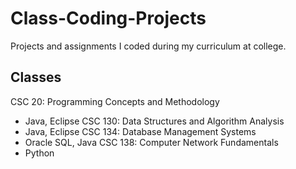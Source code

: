 # Class-Coding-Projects
Projects and assignments I coded during my curriculum at college.

## Classes
CSC 20: Programming Concepts and Methodology
- Java, Eclipse
CSC 130: Data Structures and Algorithm Analysis
- Java, Eclipse
CSC 134: Database Management Systems
- Oracle SQL, Java
CSC 138: Computer Network Fundamentals
- Python
